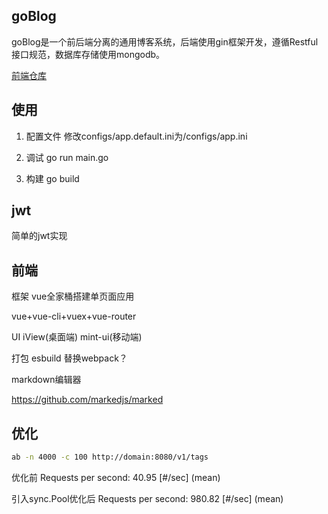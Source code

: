 ## goBlog

goBlog是一个前后端分离的通用博客系统，后端使用gin框架开发，遵循Restful接口规范，数据库存储使用mongodb。

[前端仓库](https://github.com/masterZSH/vue-blog)



## 使用
1. 配置文件 修改configs/app.default.ini为/configs/app.ini

2. 调试  go run main.go

3. 构建  go build

## jwt
简单的jwt实现


## 前端 

框架 vue全家桶搭建单页面应用

vue+vue-cli+vuex+vue-router

UI iView(桌面端) mint-ui(移动端)

打包 esbuild 替换webpack？

markdown编辑器 

https://github.com/markedjs/marked


## 优化

```bash
ab -n 4000 -c 100 http://domain:8080/v1/tags
```
优化前
Requests per second:    40.95 [#/sec] (mean)

引入sync.Pool优化后
Requests per second:    980.82 [#/sec] (mean)







